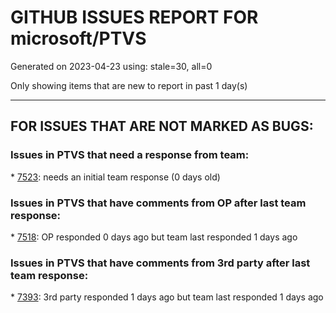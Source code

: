 
# GITHUB ISSUES REPORT FOR microsoft/PTVS


Generated on 2023-04-23 using: stale=30, all=0


Only showing items that are new to report in past 1 day(s)


---

## FOR ISSUES THAT ARE NOT MARKED AS BUGS:


### Issues in PTVS that need a response from team:


\* [7523](https://github.com/microsoft/PTVS/issues/7523 "Weird behavior with Automatically adding brackets for functions"): needs an initial team response (0 days old)

### Issues in PTVS that have comments from OP after last team response:


\* [7518](https://github.com/microsoft/PTVS/issues/7518 "Failed to load the template when use the python installed from Microsoft Store."): OP responded 0 days ago but team last responded 1 days ago

### Issues in PTVS that have comments from 3rd party after last team response:


\* [7393](https://github.com/microsoft/PTVS/issues/7393 "reportMissingModuleSource:  Visual Studio 2022 / Python"): 3rd party responded 1 days ago but team last responded 1 days ago
